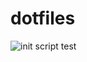 # dotfiles
![init script test](https://github.com/{ユーザ名}/{リポジトリ名}/workflows/{init%20script%20test}/badge.svg)
